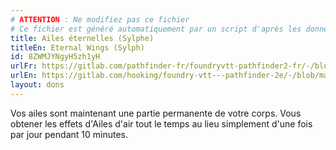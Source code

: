 ```yaml
---
# ATTENTION : Ne modifiez pas ce fichier
# Ce fichier est généré automatiquement par un script d'après les données du module Foundry VTT officiel et de sa traduction
title: Ailes éternelles (Sylphe)
titleEn: Eternal Wings (Sylph)
id: 8ZWMJYNgyH5zh1yH
urlFr: https://gitlab.com/pathfinder-fr/foundryvtt-pathfinder2-fr/-/blob/master/data/feats/8ZWMJYNgyH5zh1yH.htm
urlEn: https://gitlab.com/hooking/foundry-vtt---pathfinder-2e/-/blob/master/packs/data/feats.db/eternal-wings-sylph.json
layout: dons
---
```

Vos ailes sont maintenant une partie permanente de votre corps. Vous obtener les effets d'Ailes d'air tout le temps au lieu simplement d'une fois par jour pendant 10 minutes.
